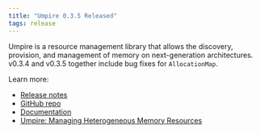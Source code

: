 ```yaml
---
title: "Umpire 0.3.5 Released"
tags: release
---
```


Umpire is a resource management library that allows the discovery, provision, and management of memory on next-generation architectures. v0.3.4 and v0.3.5 together include bug fixes for `AllocationMap`.

Learn more:
- [Release notes](https://github.com/LLNL/Umpire/releases/tag/v0.3.5)
- [GitHub repo](https://github.com/LLNL/Umpire)
- [Documentation](https://umpire.readthedocs.io/en/develop/)
- [Umpire: Managing Heterogeneous Memory Resources](https://computing.llnl.gov/projects/umpire)
